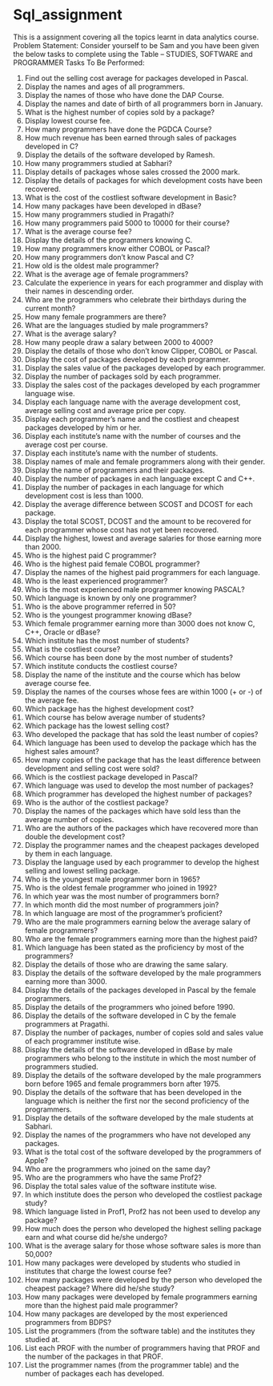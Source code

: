 # Sql_assignment
This is a assignment covering all the topics learnt in data analytics course.
Problem Statement:
Consider yourself to be Sam and you have been given the below tasks to
complete using the Table – STUDIES, SOFTWARE and PROGRAMMER
Tasks To Be Performed:
1. Find out the selling cost average for packages developed in Pascal.
2. Display the names and ages of all programmers.
3. Display the names of those who have done the DAP Course.
4. Display the names and date of birth of all programmers born in January.
5. What is the highest number of copies sold by a package?
6. Display lowest course fee.
7. How many programmers have done the PGDCA Course?
8. How much revenue has been earned through sales of packages
developed in C?
9. Display the details of the software developed by Ramesh.
10. How many programmers studied at Sabhari?
11. Display details of packages whose sales crossed the 2000 mark.
12. Display the details of packages for which development costs have been
recovered.
13. What is the cost of the costliest software development in Basic?
14. How many packages have been developed in dBase?
15. How many programmers studied in Pragathi?
16. How many programmers paid 5000 to 10000 for their course?
17. What is the average course fee?
18. Display the details of the programmers knowing C.
19. How many programmers know either COBOL or Pascal?
20. How many programmers don’t know Pascal and C?
21. How old is the oldest male programmer?
22. What is the average age of female programmers?
23. Calculate the experience in years for each programmer and display with
their names in descending order.
24. Who are the programmers who celebrate their birthdays during the
current month?
25. How many female programmers are there?
26. What are the languages studied by male programmers?
27. What is the average salary?
28. How many people draw a salary between 2000 to 4000?
29. Display the details of those who don’t know Clipper, COBOL or Pascal.
30. Display the cost of packages developed by each programmer.
31. Display the sales value of the packages developed by each
programmer.
32. Display the number of packages sold by each programmer.
33. Display the sales cost of the packages developed by each programmer
language wise.
34. Display each language name with the average development cost,
average selling cost and average price per copy.
35. Display each programmer’s name and the costliest and cheapest
packages developed by him or her.
36. Display each institute’s name with the number of courses and the
average cost per course.
37. Display each institute’s name with the number of students.
38. Display names of male and female programmers along with their
gender.
39. Display the name of programmers and their packages.
40. Display the number of packages in each language except C and C++.
41. Display the number of packages in each language for which
development cost is less than 1000.
42. Display the average difference between SCOST and DCOST for each
package.
43. Display the total SCOST, DCOST and the amount to be recovered for
each programmer whose cost has not yet been recovered.
44. Display the highest, lowest and average salaries for those earning more
than 2000.
45. Who is the highest paid C programmer?
46. Who is the highest paid female COBOL programmer?
47. Display the names of the highest paid programmers for each language.
48. Who is the least experienced programmer?
49. Who is the most experienced male programmer knowing PASCAL?
50. Which language is known by only one programmer?
51. Who is the above programmer referred in 50?
52. Who is the youngest programmer knowing dBase?
53. Which female programmer earning more than 3000 does not know C,
C++, Oracle or dBase?
54. Which institute has the most number of students?
55. What is the costliest course?
56. Which course has been done by the most number of students?
57. Which institute conducts the costliest course?
58. Display the name of the institute and the course which has below
average course fee.
59. Display the names of the courses whose fees are within 1000 (+ or -) of
the average fee.
60. Which package has the highest development cost?
61. Which course has below average number of students?
62. Which package has the lowest selling cost?
63. Who developed the package that has sold the least number of copies?
64. Which language has been used to develop the package which has the
highest sales amount?
65. How many copies of the package that has the least difference between
development and selling cost were sold?
66. Which is the costliest package developed in Pascal?
67. Which language was used to develop the most number of packages?
68. Which programmer has developed the highest number of packages?
69. Who is the author of the costliest package?
70. Display the names of the packages which have sold less than the
average number of copies.
71. Who are the authors of the packages which have recovered more than
double the development cost?
72. Display the programmer names and the cheapest packages developed
by them in each language.
73. Display the language used by each programmer to develop the highest
selling and lowest selling package.
74. Who is the youngest male programmer born in 1965?
75. Who is the oldest female programmer who joined in 1992?
76. In which year was the most number of programmers born?
77. In which month did the most number of programmers join?
78. In which language are most of the programmer’s proficient?
79. Who are the male programmers earning below the average salary of
female programmers?
80. Who are the female programmers earning more than the highest paid?
81. Which language has been stated as the proficiency by most of the
programmers?
82. Display the details of those who are drawing the same salary.
83. Display the details of the software developed by the male programmers
earning more than 3000.
84. Display the details of the packages developed in Pascal by the female
programmers.
85. Display the details of the programmers who joined before 1990.
86. Display the details of the software developed in C by the female
programmers at Pragathi.
87. Display the number of packages, number of copies sold and sales value
of each programmer institute wise.
88. Display the details of the software developed in dBase by male
programmers who belong to the institute in which the most number of
programmers studied.
89. Display the details of the software developed by the male programmers
born before 1965 and female programmers born after 1975.
90. Display the details of the software that has been developed in the
language which is neither the first nor the second proficiency of the
programmers.
91. Display the details of the software developed by the male students at
Sabhari.
92. Display the names of the programmers who have not developed any
packages.
93. What is the total cost of the software developed by the programmers of
Apple?
94. Who are the programmers who joined on the same day?
95. Who are the programmers who have the same Prof2?
96. Display the total sales value of the software institute wise.
97. In which institute does the person who developed the costliest package
study?
98. Which language listed in Prof1, Prof2 has not been used to develop any
package?
99. How much does the person who developed the highest selling package
earn and what course did he/she undergo?
100. What is the average salary for those whose software sales is more than
50,000?
101. How many packages were developed by students who studied in
institutes that charge the lowest course fee?
102. How many packages were developed by the person who developed the
cheapest package? Where did he/she study?
103. How many packages were developed by female programmers earning
more than the highest paid male programmer?
104. How many packages are developed by the most experienced
programmers from BDPS?
105. List the programmers (from the software table) and the institutes they
studied at.
106. List each PROF with the number of programmers having that PROF
and the number of the packages in that PROF.
107. List the programmer names (from the programmer table) and the
number of packages each has developed.
